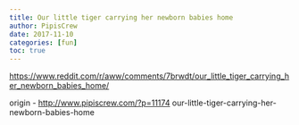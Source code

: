 ```yaml
---
title: Our little tiger carrying her newborn babies home
author: PipisCrew
date: 2017-11-10
categories: [fun]
toc: true
---
```


https://www.reddit.com/r/aww/comments/7brwdt/our_little_tiger_carrying_her_newborn_babies_home/

origin - http://www.pipiscrew.com/?p=11174 our-little-tiger-carrying-her-newborn-babies-home